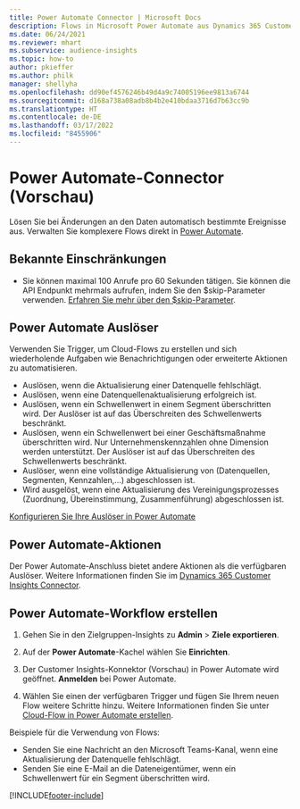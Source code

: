 ```yaml
---
title: Power Automate Connector | Microsoft Docs
description: Flows in Microsoft Power Automate aus Dynamics 365 Customer Insights erstellen.
ms.date: 06/24/2021
ms.reviewer: mhart
ms.subservice: audience-insights
ms.topic: how-to
author: pkieffer
ms.author: philk
manager: shellyha
ms.openlocfilehash: dd90ef4576246b49d4a9c74005196ee9813a6744
ms.sourcegitcommit: d168a738a08adb8b4b2e410bdaa3716d7b63cc9b
ms.translationtype: HT
ms.contentlocale: de-DE
ms.lasthandoff: 03/17/2022
ms.locfileid: "8455906"
---
```

# <a name="power-automate-connector-preview"></a>Power Automate-Connector (Vorschau)

Lösen Sie bei Änderungen an den Daten automatisch bestimmte Ereignisse aus. Verwalten Sie komplexere Flows direkt in [Power Automate](https://flow.microsoft.com/).

## <a name="known-limitations"></a>Bekannte Einschränkungen

- Sie können maximal 100 Anrufe pro 60 Sekunden tätigen. Sie können die API Endpunkt mehrmals aufrufen, indem Sie den $skip-Parameter verwenden. [Erfahren Sie mehr über den $skip-Parameter](/connectors/customerinsights/#get-items-from-an-entity).

## <a name="power-automate-triggers"></a>Power Automate Auslöser

Verwenden Sie Trigger, um Cloud-Flows zu erstellen und sich wiederholende Aufgaben wie Benachrichtigungen oder erweiterte Aktionen zu automatisieren. 

- Auslösen, wenn die Aktualisierung einer Datenquelle fehlschlägt. 
- Auslösen, wenn eine Datenquellenaktualisierung erfolgreich ist.
- Auslösen, wenn ein Schwellenwert in einem Segment überschritten wird. Der Auslöser ist auf das Überschreiten des Schwellenwerts beschränkt.
- Auslösen, wenn ein Schwellenwert bei einer Geschäftsmaßnahme überschritten wird. Nur Unternehmenskennzahlen ohne Dimension werden unterstützt. Der Auslöser ist auf das Überschreiten des Schwellenwerts beschränkt.
- Auslöser, wenn eine vollständige Aktualisierung von (Datenquellen, Segmenten, Kennzahlen,...) abgeschlossen ist.
- Wird ausgelöst, wenn eine Aktualisierung des Vereinigungsprozesses (Zuordnung, Übereinstimmung, Zusammenführung) abgeschlossen ist.

[Konfigurieren Sie Ihre Auslöser in Power Automate](https://flow.microsoft.com/connectors/shared_customerinsights/dynamics-365-customer-insights-connector/)

## <a name="power-automate-actions"></a>Power Automate-Aktionen

Der Power Automate-Anschluss bietet andere Aktionen als die verfügbaren Auslöser. Weitere Informationen finden Sie im [Dynamics 365 Customer Insights Connector](/connectors/customerinsights/).

## <a name="create-a-power-automate-flow"></a>Power Automate-Workflow erstellen

1. Gehen Sie in den Zielgruppen-Insights zu **Admin** > **Ziele exportieren**.

1. Auf der **Power Automate**-Kachel wählen Sie **Einrichten**.

1. Der Customer Insights-Konnektor (Vorschau) in Power Automate wird geöffnet. **Anmelden** bei Power Automate.

1. Wählen Sie einen der verfügbaren Trigger und fügen Sie Ihrem neuen Flow weitere Schritte hinzu. Weitere Informationen finden Sie unter [Cloud-Flow in Power Automate erstellen](/power-automate/get-started-logic-flow).

Beispiele für die Verwendung von Flows: 
- Senden Sie eine Nachricht an den Microsoft Teams-Kanal, wenn eine Aktualisierung der Datenquelle fehlschlägt. 
- Senden Sie eine E-Mail an die Dateneigentümer, wenn ein Schwellenwert für ein Segment überschritten wird.



[!INCLUDE[footer-include](../includes/footer-banner.md)]

